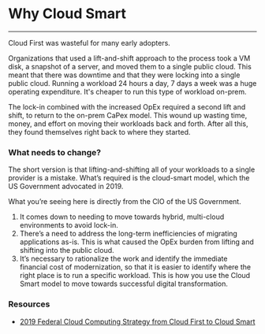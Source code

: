# Why Cloud Smart
___

Cloud First was wasteful for many early adopters.

Organizations that used a lift-and-shift approach to the process took a VM disk, a snapshot of a server, and moved them to a single public cloud. This meant that there was downtime and that they were locking into a single public cloud. Running a workload 24 hours a day, 7 days a week was a huge operating expenditure. It's cheaper to run this type of workload on-prem.

The lock-in combined with the increased OpEx required a second lift and shift, to return to the on-prem CaPex model. This wound up wasting time, money, and effort on moving their workloads back and forth. After all this, they found themselves right back to where they started.

### What needs to change?
The short version is that lifting-and-shifting all of your workloads to a single provider is a mistake. What’s required is the cloud-smart model, which the US Government advocated in 2019.

What you’re seeing here is directly from the CIO of the US Government.

1. It comes down to needing to move towards hybrid, multi-cloud environments to avoid lock-in.
2. There’s a need to address the long-term inefficiencies of migrating applications as-is. This is what caused the OpEx burden from lifting and shifting into the public cloud.
3. It’s necessary to rationalize the work and identify the immediate financial cost of modernization, so that it is easier to identify where the right place is to run a specific workload.
This is how you use the Cloud Smart model to move towards successful digital transformation.

### Resources
* [2019 Federal Cloud Computing Strategy from Cloud First to Cloud Smart](https://cloud.cio.gov/strategy/#redefining-cloud-computing)

